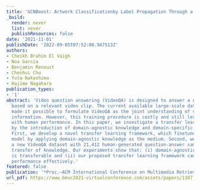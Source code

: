 ```yaml
---
title: 'GCNBoost: Artwork Classificationby Label Propagation Through a Knowledge Graph'
_build:
  render: never
  list: never
  publishResources: false
date: '2021-11-01'
publishDate: '2022-09-05T07:52:08.947513Z'
authors:
- Cheikh Brahim El Vaigh
- Noa Garcia
- Benjamin Renoust
- Chenhui Chu
- Yuta Nakashima
- Hajime Nagahara
publication_types:
- '1'
abstract: 'Video question answering (VideoQA) is designed to answer a given question
  based on a relevant video clip. The current available large-scale datasets have
  made it possible to formulate VideoQA as the joint understanding of visual and language
  information. However, this training procedure is costly and still less competent
  with human performance. In this paper, we investigate a transfer learning method
  by the introduction of domain-agnostic knowledge and domain-specific knowledge.
  First, we develop a novel transfer learning framework, which finetunes the pre-trained
  model by applying domain-agnostic knowledge as the medium. Second, we construct
  a new VideoQA dataset with 21,412 human-generated question-answer samples for comparable
  transfer of knowledge. Our experiments show that: (i) domain-agnostic knowledge
  is transferable and (ii) our proposed transfer learning framework can boost VideoQA
  performance effectively.'
featured: false
publication: '*Proc.~ACM International Conference on Multimedia Retrieval (ICMR)*'
url_pdf: https://www.bmvc2021-virtualconference.com/assets/papers/1187.pdf
---
```


